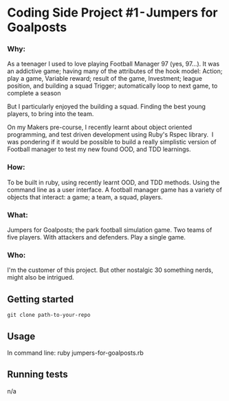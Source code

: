 # Coding Side Project #1 - Jumpers for Goalposts

### Why:
As a teenager I used to love playing Football Manager 97 (yes, 97…). It was an addictive game; having many of the attributes of the hook model:
Action; play a game, Variable reward; result of the game, Investment; league position, and building a squad Trigger; automatically loop to next game, to complete a season

But I particularly enjoyed the building a squad. Finding the best young players, to bring into the team.

On my Makers pre-course, I recently learnt about object oriented programming, and test driven development using Ruby's Rspec library. 
I was pondering if it would be possible to build a really simplistic version of Football manager to test my new found OOD, and TDD learnings.

### How:
To be built in ruby, using recently learnt OOD, and TDD methods. Using the command line as a user interface. A football manager game has a variety of objects that interact: a game; a team, a squad, players.

### What:
Jumpers for Goalposts; the park football simulation game.
Two teams of five players. With attackers and defenders. Play a single game. 

### Who:
I'm the customer of this project. But other nostalgic 30 something nerds, might also be intrigued.


## Getting started

`git clone path-to-your-repo`

## Usage

In command line: ruby jumpers-for-goalposts.rb

## Running tests

n/a
